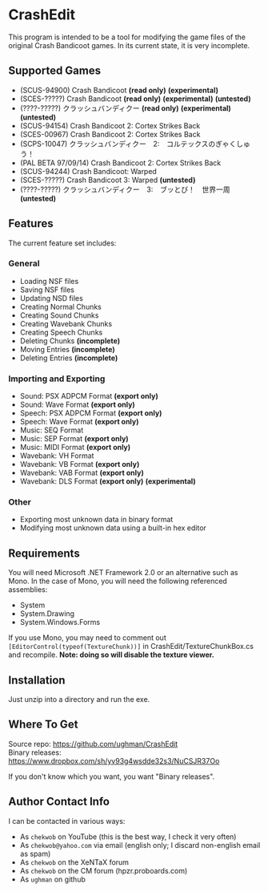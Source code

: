 # CrashEdit #
This program is intended to be a tool for modifying the game files of the original Crash Bandicoot games. In its current state, it is very incomplete.

## Supported Games ##
* (SCUS-94900) Crash Bandicoot __(read only)__ __(experimental)__
* (SCES-?????) Crash Bandicoot __(read only)__ __(experimental)__ __(untested)__
* (????-?????) クラッシュバンディクー __(read only)__ __(experimental)__ __(untested)__
* (SCUS-94154) Crash Bandicoot 2: Cortex Strikes Back
* (SCES-00967) Crash Bandicoot 2: Cortex Strikes Back
* (SCPS-10047) クラッシュバンディクー　2:　コルテックスのぎゃくしゅう！
* (PAL BETA 97/09/14) Crash Bandicoot 2: Cortex Strikes Back
* (SCUS-94244) Crash Bandicoot: Warped
* (SCES-?????) Crash Bandicoot 3: Warped __(untested)__
* (????-?????) クラッシュバンディクー　3:　ブッとび！　世界一周 __(untested)__

## Features ##
The current feature set includes:

### General ###
* Loading NSF files
* Saving NSF files
* Updating NSD files
* Creating Normal Chunks
* Creating Sound Chunks
* Creating Wavebank Chunks
* Creating Speech Chunks
* Deleting Chunks __(incomplete)__
* Moving Entries __(incomplete)__
* Deleting Entries __(incomplete)__

### Importing and Exporting ###
* Sound: PSX ADPCM Format __(export only)__
* Sound: Wave Format __(export only)__
* Speech: PSX ADPCM Format __(export only)__
* Speech: Wave Format __(export only)__
* Music: SEQ Format
* Music: SEP Format __(export only)__
* Music: MIDI Format __(export only)__
* Wavebank: VH Format
* Wavebank: VB Format __(export only)__
* Wavebank: VAB Format __(export only)__
* Wavebank: DLS Format __(export only)__ __(experimental)__

### Other ###
* Exporting most unknown data in binary format
* Modifying most unknown data using a built-in hex editor

## Requirements ##
You will need Microsoft .NET Framework 2.0 or an alternative such as Mono. In the case of Mono, you will need the following referenced assemblies:

* System
* System.Drawing
* System.Windows.Forms

If you use Mono, you may need to comment out `[EditorControl(typeof(TextureChunk))]` in CrashEdit/TextureChunkBox.cs and recompile. __Note: doing so will disable the texture viewer.__

## Installation ##
Just unzip into a directory and run the exe.

## Where To Get ##
Source repo: https://github.com/ughman/CrashEdit  
Binary releases: https://www.dropbox.com/sh/yv93g4wsdde32s3/NuCSJR37Oo

If you don't know which you want, you want "Binary releases".

## Author Contact Info ##
I can be contacted in various ways:

* As `chekwob` on YouTube (this is the best way, I check it very often)
* As `chekwob@yahoo.com` via email (english only; I discard non-english email as spam)
* As `chekwob` on the XeNTaX forum
* As `chekwob` on the CM forum (hpzr.proboards.com)
* As `ughman` on github
